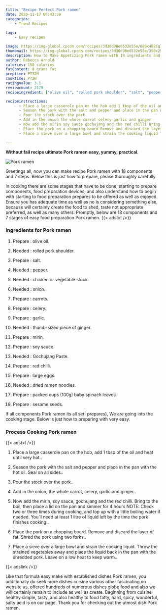 ```yaml
---
title: "Recipe Perfect Pork ramen"
date: 2020-11-17 08:43:59
categories:
    - Trend Recipes
    
tags:
    - Easy recipes

image: https://img-global.cpcdn.com/recipes/3d30d98e6532e55e/680x482cq70/pork-ramen-recipe-main-photo.jpg
thumbnail: https://img-global.cpcdn.com/recipes/3d30d98e6532e55e/350x250cq70/pork-ramen-recipe-main-photo.jpg
description: How to Make Appetizing Pork ramen with 18 ingredients and 7 stages of easy cooking.
author: Rebecca Arnold
calories: 150 calories
fatContent: 8 grams fat
preptime: PT32M
cooktime: PT2H
ratingvalue: 3.1
reviewcount: 2179
recipeingredient: ["olive oil", "rolled pork shoulder", "salt", "pepper", "chicken or vegetable stock", "onion", "carrots", "celery", "garlic", "thumbsized piece of ginger", "mirin", "soy sauce", "Gochujang Paste", "red chilli", "large eggs", "dried ramen noodles", "packed cups 100g baby spinach leaves", "sesame seeds"]

recipeinstructions: 
      - Place a large casserole pan on the hob add 1 tbsp of the oil and heat until very hot 
      - Season the pork with the salt and pepper and place in the pan with the hot oil Seal on all sides 
      - Pour the stock over the pork 
      - Add in the onion the whole carrot celery garlic and ginger 
      - Now add the mirin soy sauce gochujang and the red chilli Bring to the boil then place a lid on the pan and simmer for 4 hoursNOTE Check two or three times during cooking and top up with a little boiling water if needed Youll need at least 1 litre of liquid left by the time the pork finishes cooking 
      - Place the pork on a chopping board Remove and discard the layer of fat Shred the pork using two forks 
      - Place a sieve over a large bowl and strain the cooking liquid Throw the strained vegetables away and place the liquid back in the pan with the shredded pork Leave on a low heat to keep warm

---
```




**Without fail recipe ultimate Pork ramen easy, yummy, practical**. 


![Pork ramen](https://img-global.cpcdn.com/recipes/3d30d98e6532e55e/680x482cq70/pork-ramen-recipe-main-photo.jpg "Pork ramen")




Greetings all, now you can make recipe Pork ramen with 18 components and 7 steps. Below this is just how to prepare, please thoroughly carefully.

In cooking there are some stages that have to be done, starting to prepare components, food preparation devices, and also understand how to begin with starting to food preparation prepares to be offered as well as enjoyed. Ensure you has adequate time as well as no is considering something else, because will certainly create the food to shed, taste not appropriate preferred, as well as many others. Promptly, below are 18 components and 7 stages of easy food preparation Pork ramen.
{{< adstxt />}}

### Ingredients for Pork ramen


1. Prepare  : olive oil.

1. Needed  : rolled pork shoulder.

1. Prepare  : salt.

1. Needed  : pepper.

1. Needed  : chicken or vegetable stock.

1. Needed  : onion.

1. Prepare  : carrots.

1. Prepare  : celery.

1. Prepare  : garlic.

1. Needed  : thumb-sized piece of ginger.

1. Prepare  : mirin.

1. Prepare  : soy sauce.

1. Needed  : Gochujang Paste.

1. Prepare  : red chilli.

1. Prepare  : large eggs.

1. Needed  : dried ramen noodles.

1. Prepare  : packed cups (100g) baby spinach leaves.

1. Prepare  : sesame seeds.



If all components Pork ramen its all set| prepares}, We are going into the cooking stage. Below is just how to preparing with very easy.

### Process Cooking Pork ramen

{{< adstxt />}}


1. Place a large casserole pan on the hob, add 1 tbsp of the oil and heat until very hot..



1. Season the pork with the salt and pepper and place in the pan with the hot oil. Seal on all sides..



1. Pour the stock over the pork..



1. Add in the onion, the whole carrot, celery, garlic and ginger..



1. Now add the mirin, soy sauce, gochujang and the red chilli. Bring to the boil, then place a lid on the pan and simmer for 4 hours
NOTE: Check two or three times during cooking, and top up with a little boiling water if needed. You’ll need at least 1 litre of liquid left by the time the pork finishes cooking..



1. Place the pork on a chopping board. Remove and discard the layer of fat. Shred the pork using two forks..



1. Place a sieve over a large bowl and strain the cooking liquid. Throw the strained vegetables away and place the liquid back in the pan with the shredded pork. Leave on a low heat to keep warm..





{{< adslink />}}

Like that formula easy make with established dishes Pork ramen, you additionally do seek more dishes cuisine various other fascinating on website us, offered hundreds of numerous dishes globe food and also we will certainly remain to include as well as create. Beginning from cuisine healthy simple, tasty, and also healthy to food fatty, hard, spicy, wonderful, salty acid is on our page. Thank you for checking out the utmost dish Pork ramen.
